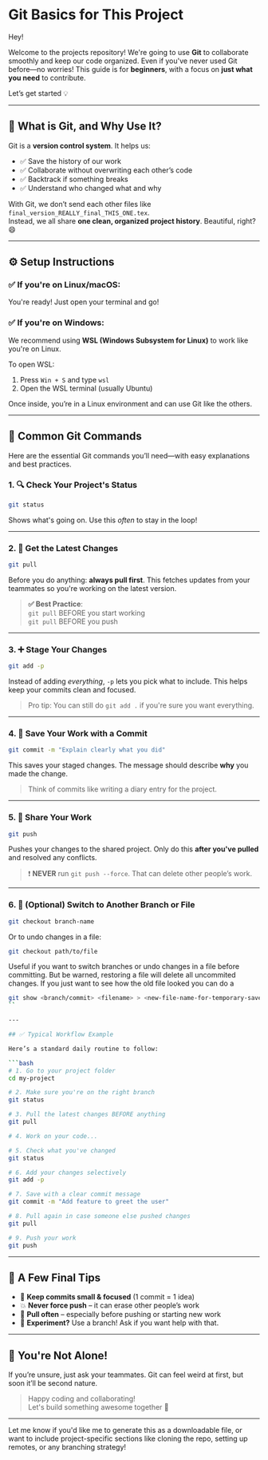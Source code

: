 # Git Basics for This Project

Hey!

Welcome to the projects repository!
We're going to use **Git** to collaborate smoothly and keep our code organized. Even if you've never used Git before—no worries! This guide is for **beginners**, with a focus on **just what you need** to contribute.

Let’s get started 💡

---

## 🤔 What is Git, and Why Use It?

Git is a **version control system**. It helps us:

- ✅ Save the history of our work
- ✅ Collaborate without overwriting each other’s code
- ✅ Backtrack if something breaks
- ✅ Understand who changed what and why

With Git, we don’t send each other files like `final_version_REALLY_final_THIS_ONE.tex`.  
Instead, we all share **one clean, organized project history**. Beautiful, right? 😄

---

## ⚙️ Setup Instructions

### ✅ If you're on **Linux/macOS**:
You're ready! Just open your terminal and go!

### ✅ If you're on **Windows**:
We recommend using **WSL (Windows Subsystem for Linux)** to work like you're on Linux.

To open WSL:

1. Press `Win + S` and type `wsl`
2. Open the WSL terminal (usually Ubuntu)

Once inside, you’re in a Linux environment and can use Git like the others.

---

## 🧰 Common Git Commands

Here are the essential Git commands you’ll need—with easy explanations and best practices.

### 1. 🔍 Check Your Project's Status
```bash
git status
```
Shows what's going on. Use this *often* to stay in the loop!

---

### 2. 🔄 Get the Latest Changes
```bash
git pull
```
Before you do anything: **always pull first**. This fetches updates from your teammates so you're working on the latest version.

> **✅ Best Practice**:  
> `git pull` BEFORE you start working  
> `git pull` BEFORE you push

---

### 3. ➕ Stage Your Changes
```bash
git add -p
```
Instead of adding *everything*, `-p` lets you pick what to include. This helps keep your commits clean and focused.

> Pro tip: You can still do `git add .` if you're sure you want everything.

---

### 4. 📝 Save Your Work with a Commit
```bash
git commit -m "Explain clearly what you did"
```
This saves your staged changes. The message should describe **why** you made the change.

> Think of commits like writing a diary entry for the project.

---

### 5. 🚀 Share Your Work
```bash
git push
```
Pushes your changes to the shared project. Only do this **after you've pulled** and resolved any conflicts.

> ❗ **NEVER** run `git push --force`. That can delete other people’s work.

---

### 6. 🔄 (Optional) Switch to Another Branch or File
```bash
git checkout branch-name
```
Or to undo changes in a file:
```bash
git checkout path/to/file
```
Useful if you want to switch branches or undo changes in a file before committing.
But be warned, restoring a file will delete all uncommited changes.
If you just want to see how the old file looked you can do a 
```bash
git show <branch/commit> <filename> > <new-file-name-for-temporary-save>
``

---

## ✅ Typical Workflow Example

Here’s a standard daily routine to follow:

```bash
# 1. Go to your project folder
cd my-project

# 2. Make sure you're on the right branch
git status

# 3. Pull the latest changes BEFORE anything
git pull

# 4. Work on your code...

# 5. Check what you've changed
git status

# 6. Add your changes selectively
git add -p

# 7. Save with a clear commit message
git commit -m "Add feature to greet the user"

# 8. Pull again in case someone else pushed changes
git pull

# 9. Push your work
git push
```

---

## 💬 A Few Final Tips

- 🧠 **Keep commits small & focused** (1 commit = 1 idea)
- 💥 **Never force push** – it can erase other people’s work
- 🔄 **Pull often** – especially before pushing or starting new work
- 🧪 **Experiment?** Use a branch! Ask if you want help with that.

---

## 🫶 You're Not Alone!

If you’re unsure, just ask your teammates. Git can feel weird at first, but soon it’ll be second nature.

> Happy coding and collaborating!  
> Let's build something awesome together 🚀

---

Let me know if you'd like me to generate this as a downloadable file, or want to include project-specific sections like cloning the repo, setting up remotes, or any branching strategy!
